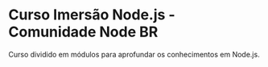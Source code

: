 # Curso Imersão Node.js - Comunidade Node BR

Curso dividido em módulos para aprofundar os conhecimentos em Node.js.